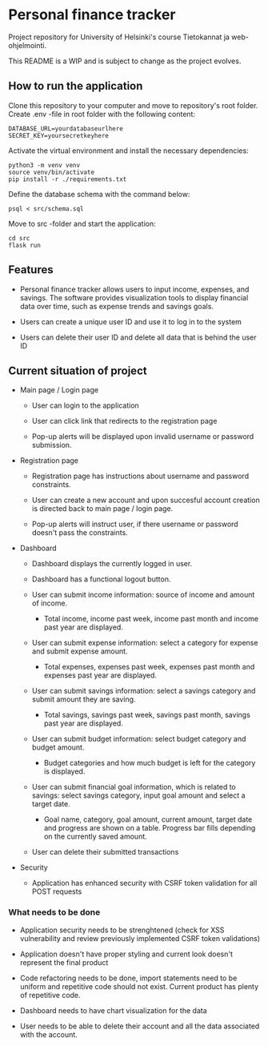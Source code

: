 # Personal finance tracker

Project repository for University of Helsinki's course Tietokannat ja web-ohjelmointi.

This README is a WIP and is subject to change as the project evolves.

## How to run the application

Clone this repository to your computer and move to repository's root folder. Create .env -file in root folder with the following content:

```
DATABASE_URL=yourdatabaseurlhere
SECRET_KEY=yoursecretkeyhere
```

Activate the virtual environment and install the necessary dependencies:

```
python3 -m venv venv
source venv/bin/activate
pip install -r ./requirements.txt
```

Define the database schema with the command below:

```
psql < src/schema.sql
```

Move to src -folder and start the application:

```
cd src
flask run
```

## Features

- Personal finance tracker allows users to input income, expenses, and savings. The software provides visualization tools to display financial data over time, such as expense trends and savings goals.

- Users can create a unique user ID and use it to log in to the system
- Users can delete their user ID and delete all data that is behind the user ID

## Current situation of project

- Main page / Login page

  - User can login to the application

  - User can click link that redirects to the registration page

  - Pop-up alerts will be displayed upon invalid username or password submission.

- Registration page

  - Registration page has instructions about username and password constraints.

  - User can create a new account and upon succesful account creation is directed back to main page / login page.

  - Pop-up alerts will instruct user, if there username or password doesn't pass the constraints.

- Dashboard

  - Dashboard displays the currently logged in user.

  - Dashboard has a functional logout button.

  - User can submit income information: source of income and amount of income.

    - Total income, income past week, income past month and income past year are displayed.

  - User can submit expense information: select a category for expense and submit expense amount.

    - Total expenses, expenses past week, expenses past month and expenses past year are displayed.

  - User can submit savings information: select a savings category and submit amount they are saving.

    - Total savings, savings past week, savings past month, savings past year are displayed.

  - User can submit budget information: select budget category and budget amount.

    - Budget categories and how much budget is left for the category is displayed.

  - User can submit financial goal information, which is related to savings: select savings category, input goal amount and select a target date.

    - Goal name, category, goal amount, current amount, target date and progress are shown on a table. Progress bar fills depending on the currently saved amount.

  - User can delete their submitted transactions

- Security

  - Application has enhanced security with CSRF token validation for all POST requests

### What needs to be done

- Application security needs to be strenghtened (check for XSS vulnerability and review previously implemented CSRF token validations)

- Application doesn't have proper styling and current look doesn't represent the final product

- Code refactoring needs to be done, import statements need to be uniform and repetitive code should not exist. Current product has plenty of repetitive code.

- Dashboard needs to have chart visualization for the data

- User needs to be able to delete their account and all the data associated with the account.
